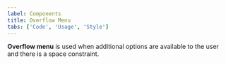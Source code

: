 ```yaml
---
label: Components
title: Overflow Menu
tabs: ['Code', 'Usage', 'Style']
---
```


<page-intro>**Overflow menu** is used when additional options are available to the user and there is a space constraint.</page-intro>

<component 
    name="Overflow Menu"
    component="overflow-menu" 
    variation="overflow-menu"
    codepen="MOEwjp"
    hasReactVersion="true"
    hasAngularVersion="true"
    >
</component>
<component-docs component="overflow-menu"></component-docs>

